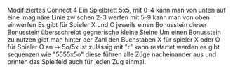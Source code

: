 Modifiziertes Connect 4
Ein Spielbrett 5x5, mit 0-4 kann man von unten auf eine imaginäre Linie zwischen 2-3 werfen
mit 5-9 kann man von oben einwerfen
Es gibt für Spieler X und O jeweils einen Bonusstein dieser Bonusstein übersschreibt gegnerische kleine Steine
Um einen Bonusstein zu nutzen gibt man hinter der Zahl den Buchstaben X für spieler X oder O für Spieler O an -> 5o/5x ist zulässig
mit "r" kann restartet werden
es gibt sequenzen wie "5555x5o" diese führen alle Züge nacheinander aus und printen das Spielfeld auch für jeden Zug einmal.
